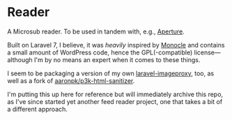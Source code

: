 # Reader
A Microsub reader. To be used in tandem with, e.g., [Aperture](https://github.com/aaronpk/Aperture).

Built on Laravel 7, I believe, it was _heavily_ inspired by [Monocle](https://github.com/aaronpk/Monocle) and contains a small amount of WordPress code, hence the GPL(-compatible) license—although I'm by no means an expert when it comes to these things.

I seem to be packaging a version of my own [laravel-imageproxy](https://github.com/janboddez/laravel-imageproxy), too, as well as a fork of [aaronpk/p3k-html-sanitizer](https://github.com/aaronpk/p3k-html-sanitizer).

I'm putting this up here for reference but will immediately archive this repo, as I've since started yet another feed reader project, one that takes a bit of a different approach.
